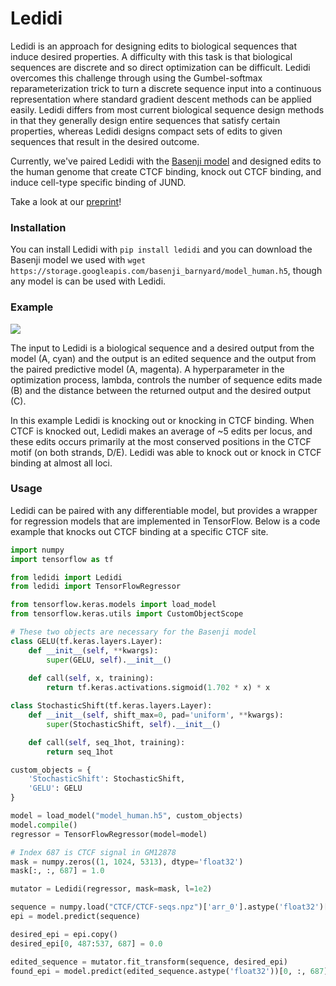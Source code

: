 # Ledidi

Ledidi is an approach for designing edits to biological sequences that induce desired properties. A difficulty with this task is that biological sequences are discrete and so direct optimization can be difficult. Ledidi overcomes this challenge through using the Gumbel-softmax reparameterization trick to turn a discrete sequence input into a continuous representation where standard gradient descent methods can be applied easily. Ledidi differs from most current biological sequence design methods in that they generally design entire sequences that satisfy certain properties, whereas Ledidi designs compact sets of edits to given sequences that result in the desired outcome.

Currently, we've paired Ledidi with the [Basenji model](https://github.com/calico/basenji) and designed edits to the human genome that create CTCF binding, knock out CTCF binding, and induce cell-type specific binding of JUND. 

Take a look at our [preprint](https://www.biorxiv.org/content/10.1101/2020.05.21.109686v1)!

### Installation

You can install Ledidi with `pip install ledidi` and you can download the Basenji model we used with `wget https://storage.googleapis.com/basenji_barnyard/model_human.h5`, though any model is can be used with Ledidi.

### Example

![](ctcf_perturbation.png)

The input to Ledidi is a biological sequence and a desired output from the model (A, cyan) and the output is an edited sequence and the output from the paired predictive model (A, magenta). A hyperparameter in the optimization process, lambda, controls the number of sequence edits made (B) and the distance between the returned output and the desired output (C). 

In this example Ledidi is knocking out or knocking in CTCF binding. When CTCF is knocked out, Ledidi makes an average of ~5 edits per locus, and these edits occurs primarily at the most conserved positions in the CTCF motif (on both strands, D/E). Ledidi was able to knock out or knock in CTCF binding at almost all loci. 

### Usage

Ledidi can be paired with any differentiable model, but provides a wrapper for regression models that are implemented in TensorFlow. Below is a code example that knocks out CTCF binding at a specific CTCF site. 

```python
import numpy
import tensorflow as tf

from ledidi import Ledidi
from ledidi import TensorFlowRegressor

from tensorflow.keras.models import load_model
from tensorflow.keras.utils import CustomObjectScope

# These two objects are necessary for the Basenji model
class GELU(tf.keras.layers.Layer):
    def __init__(self, **kwargs):
        super(GELU, self).__init__()
    
    def call(self, x, training):
        return tf.keras.activations.sigmoid(1.702 * x) * x

class StochasticShift(tf.keras.layers.Layer):
    def __init__(self, shift_max=0, pad='uniform', **kwargs):
        super(StochasticShift, self).__init__()

    def call(self, seq_1hot, training):
        return seq_1hot

custom_objects = {
    'StochasticShift': StochasticShift, 
    'GELU': GELU
}

model = load_model("model_human.h5", custom_objects)
model.compile()
regressor = TensorFlowRegressor(model=model)

# Index 687 is CTCF signal in GM12878
mask = numpy.zeros((1, 1024, 5313), dtype='float32')
mask[:, :, 687] = 1.0

mutator = Ledidi(regressor, mask=mask, l=1e2)

sequence = numpy.load("CTCF/CTCF-seqs.npz")['arr_0'].astype('float32')[0].reshape(1, 131072, 4)
epi = model.predict(sequence)

desired_epi = epi.copy()
desired_epi[0, 487:537, 687] = 0.0

edited_sequence = mutator.fit_transform(sequence, desired_epi)
found_epi = model.predict(edited_sequence.astype('float32'))[0, :, 687]
```
